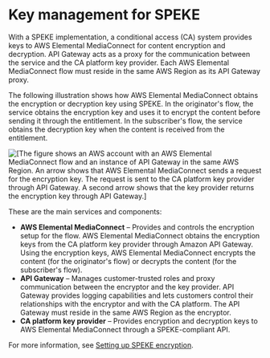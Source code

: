 # Key management for SPEKE<a name="encryption-speke-key-management"></a>

With a SPEKE implementation, a conditional access \(CA\) system provides keys to AWS Elemental MediaConnect for content encryption and decryption\. API Gateway acts as a proxy for the communication between the service and the CA platform key provider\. Each AWS Elemental MediaConnect flow must reside in the same AWS Region as its API Gateway proxy\.

The following illustration shows how AWS Elemental MediaConnect obtains the encryption or decryption key using SPEKE\. In the originator's flow, the service obtains the encryption key and uses it to encrypt the content before sending it through the entitlement\. In the subscriber's flow, the service obtains the decryption key when the content is received from the entitlement\.

![\[The figure shows an AWS account with an AWS Elemental MediaConnect flow and an instance of API Gateway in the same AWS Region. An arrow shows that AWS Elemental MediaConnect sends a request for the encryption key. The request is sent to the CA platform key provider through API Gateway. A second arrow shows that the key provider returns the encryption key through API Gateway.\]](http://docs.aws.amazon.com/mediaconnect/latest/ug/)

These are the main services and components:
+ **AWS Elemental MediaConnect** – Provides and controls the encryption setup for the flow\. AWS Elemental MediaConnect obtains the encryption keys from the CA platform key provider through Amazon API Gateway\. Using the encryption keys, AWS Elemental MediaConnect encrypts the content \(for the originator's flow\) or decrypts the content \(for the subscriber's flow\)\. 
+ **API Gateway** – Manages customer\-trusted roles and proxy communication between the encryptor and the key provider\. API Gateway provides logging capabilities and lets customers control their relationships with the encryptor and with the CA platform\. The API Gateway must reside in the same AWS Region as the encryptor\.
+ **CA platform key provider** – Provides encryption and decryption keys to AWS Elemental MediaConnect through a SPEKE\-compliant API\.

For more information, see [Setting up SPEKE encryption](encryption-speke-set-up.md)\.